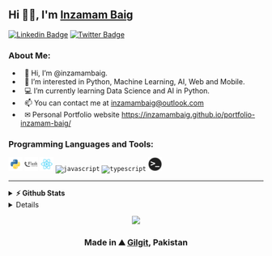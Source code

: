 ## Hi 🙋‍♂️, I'm [Inzamam Baig](https://github.com/inzamambaig/)

[![Linkedin Badge](https://img.shields.io/badge/LinkedIn-0077B5?style=for-the-badge&logo=linkedin&logoColor=white)](https://linkedin.com/in/inzamam-baig/)
[![Twitter Badge](https://img.shields.io/badge/Twitter-1DA1F2?style=for-the-badge&logo=twitter&logoColor=white)](https://twitter.com/ibaaig)

### About Me:

- &nbsp; 👋 Hi, I’m @inzamambaig.
- &nbsp; 👀 I’m interested in Python, Machine Learning, AI, Web and Mobile.
- &nbsp; 💻 I’m currently learning Data Science and AI in Python.
- &nbsp; 📫 You can contact me at inzamambaig@outlook.com
- &nbsp; ✉ Personal Portfolio website https://inzamambaig.github.io/portfolio-inzamam-baig/

### Programming Languages and Tools:

<code><img height="27" src="https://raw.githubusercontent.com/github/explore/80688e429a7d4ef2fca1e82350fe8e3517d3494d/topics/python/python.png" alt="Python"></code>
<code><img height="27" src="https://raw.githubusercontent.com/github/explore/80688e429a7d4ef2fca1e82350fe8e3517d3494d/topics/flask/flask.png" alt="Python"></code>
<code><img height="27" src="https://raw.githubusercontent.com/github/explore/80688e429a7d4ef2fca1e82350fe8e3517d3494d/topics/react/react.png" alt="react"></code>
<code><img height="27" src="https://user-images.githubusercontent.com/50735025/111870008-26005880-89a8-11eb-9da3-09faf8c80f9e.png" alt="javascript"></code>
<code><img height="27" src="https://user-images.githubusercontent.com/50735025/111870097-b048bc80-89a8-11eb-9cb4-d679c3f8bce5.png" alt="typescript"></code>
<code><img height="27" src="https://raw.githubusercontent.com/github/explore/80688e429a7d4ef2fca1e82350fe8e3517d3494d/topics/terminal/terminal.png" alt="terminal"></code>

<hr>
<details>	
  <summary><b>⚡ Github Stats</b></summary>

<img height="180em" src="https://github-readme-stats.vercel.app/api?username=inzamambaig&show_icons=true&hide_border=true&&count_private=true&include_all_commits=true" />
<img height="180em" src="https://github-readme-stats.vercel.app/api/top-langs/?username=inzamambaig&exclude_repo=KNN-Image-Classification&show_icons=true&hide_border=true&layout=compact&langs_count=8"/>
</details>


<details>
<p align="center">
  <a href="https://github.com/inzamambaig">
    <img src="http://github-profile-summary-cards.vercel.app/api/cards/profile-details?username=inzamambaig&theme=transparent" />
  </a>
  <a href="https://github.com/inzamambaig">
    <img src="https://github-readme-streak-stats.herokuapp.com/?user=inzamambaig&hide_border=true&card_width=338&theme=transparent" />
  </a>
  <a href="https://github.com/inzamambaig">
    <img src="http://github-profile-summary-cards.vercel.app/api/cards/stats?username=inzamambaig&theme=transparent" />
  </a>
  <a href="https://github.com/inzamambaig">
    <img src="https://github-readme-stats.vercel.app/api/top-langs/?username=inzamambaig&langs_count=10&exclude_repo=&hide=jupyter%20notebook,vim%20script,cmake,makefile,batchfile,emacs%20lisp,css,html&layout=default&card_width=699&hide_border=true&theme=transparent" />
  </a>
</p>
</details>

<p align="center">
  <a href="https://github.com/inzamambaig">
    <img src="https://komarev.com/ghpvc/?username=inzamambaig&color=blue&style=flat)" />
  </a>
</p>

<div align="center">

### Made in ⛰ <a href="https://www.google.com/maps/place/Gilgit/@35.913728,74.3636992,14z/data=!4m5!3m4!1s0x38e649e3642543b1:0x40fd0ca3ca17282b!8m2!3d35.881911!4d74.4642861" target="_blank">Gilgit</a>, Pakistan
</div>

